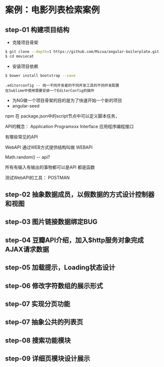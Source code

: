 # 案例：电影列表检索案例

## step-01 构建项目结构

- 克隆项目骨架

```bash
$ git clone --depth=1 https://github.com/Micua/angular-boilerplate.git moviecat
$ cd moviecat
```

- 安装项目依赖

```bash
$ bower install bootstrap --save
```

```
.editorconfig -- 统一不同开发者的不同开发工具的不同开发配置
在Sublime中使用需要安装一个EditorConfig的插件
```

- 为NG做一个项目骨架的目的是为了快速开始一个新的项目
- angular-seed

npm 在 package.json中的script节点中可以定义脚本任务，


API的概念：
Application Programxxx Interface
应用程序编程接口

有哪些常见的API

WebAPI 通过WEB方式提供结构叫做 WEBAPI

Math.random() -- api?

所有有输入有输出的事物都可以是API
都是函数

测试WebAPI的工具： POSTMAN


## step-02 抽象数据成员，以假数据的方式设计控制器和视图


## step-03 图片链接数据绑定BUG


## step-04 豆瓣API介绍，加入$http服务对象完成AJAX请求数据


## step-05 加载提示，Loading状态设计


## step-06 修改字符数组的展示形式


## step-07 实现分页功能


## step-07 抽象公共的列表页


## step-08 搜索功能模块


## step-09 详细页模块设计展示

